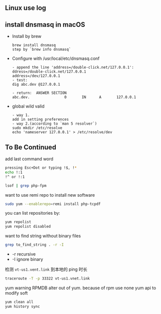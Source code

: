 Linux use log
---

## install dnsmasq in macOS
- Install by brew
    ```
    brew install dnsmasq
    step by `brew info dnsmasq`
    ```

- Configure with /usr/local/etc/dnsmasq.conf
    ```
    - append the line 'address=/double-click.net/127.0.0.1':
    ddress=/double-click.net/127.0.0.1
    address=/dev/127.0.0.1
    - test:
    dig abc.dev @127.0.0.1 

    - return:  ANSWER SECTION
    abc.dev.                0       IN      A       127.0.0.1
    ```

- global wild valid
    ```
    - way 1.
    add in setting preferences
    - way 2.(according to `man 5 resolver`)
    sudo mkdir /etc/resolve
    echo 'nameserver 127.0.0.1' > /etc/resolve/dev
    ```




## To Be Continued

add last command word
```bash
pressing Esc+Dot or typing !$, !*
echo !:1
!^ or !:1
```


```bash
lsof | grep php-fpm
```

want to use remi repo to install new software
```bash
sudo yum --enablerepo=remi install php-tcpdf
```
you can list repositories by:
```bash
yum repolist
yum repolist disabled
```

want to find string without binary files
```bash
grep to_find_string . -r -I
```
- -r recursive
- -I ignore binary

检测 `vt-us1.vent.link` 到本地的 ping 时长
```bash
traceroute -T -p 33322 vt-us1.vnet.link
```

yum warning RPMDB alter out of yum. because of rpm use none yum api to modify soft
```bash
yum clean all
yum history sync
```
